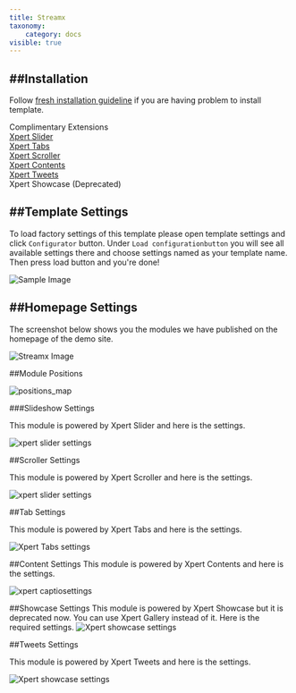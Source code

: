 ```yaml
---
title: Streamx
taxonomy:
    category: docs
visible: true
---
```


##Installation
----------
Follow [fresh installation guideline](http://www.themexpert.com/documentation/expose-framework/getting-started) if you are having problem to install template.


<div class="row">
	<div class="col-md-12">
		<div class="panel panel-primary">
  <!-- Default panel contents -->
  <div class="panel-heading">Complimentary Extensions</div>

  <!-- List group -->
  <div class="list-group">
    <div><a class="list-group-item" href="http://www.themexpert.com/joomla/extensions/xpert-slider">Xpert Slider</a></div>
    <div><a class="list-group-item" href="http://www.themexpert.com/joomla-extensions/xpert-tabss">Xpert Tabs</a></div>
    <div><a class="list-group-item" href="http://www.themexpert.com/joomla-extensions/xpert-scroller">Xpert Scroller</a></div>
    <div><a class="list-group-item" href="http://www.themexpert.com/joomla/extensions/xpert-contents">Xpert Contents</a></div>
    <div><a class="list-group-item" href="http://www.themexpert.com/joomla/extensions/xpert-tweets">Xpert Tweets</a></div>
    <div class="list-group-item">Xpert Showcase (Deprecated)</div>
  </div>
</div>
	</div>

</div>

##Template Settings
----------
To load factory settings of this template please open template settings and click `Configurator` button. Under `Load configurationbutton` you will see all available settings there and choose settings named as your template name. Then press load button and you're done!

![Sample Image](load-configuration.png)

##Homepage Settings
----------
The screenshot below shows you the modules we have published on the homepage of the demo site.

![Streamx Image](home.jpg)

##Module Positions

![positions_map](https://s3.amazonaws.com/expose/positions_map.jpg)

###Slideshow Settings

This module is powered by Xpert Slider and here is the settings.

![xpert slider settings](xpertslider.jpg)


##Scroller Settings

This module is powered by Xpert Scroller and here is the settings.

![xpert slider settings](xpertscroller.jpg)


##Tab Settings

This module is powered by Xpert Tabs and here is the settings.

![Xpert Tabs settings](xperttabs.jpg)

##Content Settings
This module is powered by Xpert Contents and here is the settings.

![xpert captiosettings](xpertcontents.jpg)


##Showcase Settings
This module is powered by Xpert Showcase but it is deprecated now. You can use Xpert Gallery instead of it. Here is the required settings.
![Xpert showcase settings](xpertshowcase.jpg)


##Tweets Settings

This module is powered by Xpert Tweets and here is the settings.

![Xpert showcase settings](xperttweets.jpg)

